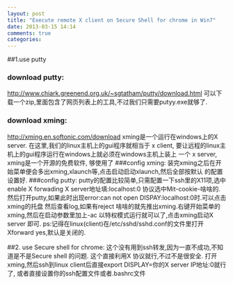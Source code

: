 ```yaml
---
layout: post
title: "Execute remote X client on Secure Shell for chrome in Win7"
date: 2013-03-15 14:14
comments: true
categories: 
---
```


##1.use putty
### download putty:
http://www.chiark.greenend.org.uk/~sgtatham/putty/download.html
可以下载一个zip,里面包含了网页列表上的工具,不过我们只需要putyy.exe就够了.
### download xming:
http://xming.en.softonic.com/download
xming是一个运行在windows上的X server. 在这里,我们的linux主机上的gui程序就相当于
x client, 要让远程的linux主机上的gui程序运行在windows上就必须在windows主机上装上
一个 x server, xming是一个开源的免费软件, 够使用了
###config xming:
装完xming之后在开始菜单便会多出xming,xlaunch等,点击启动启动xlaunch,然后全部按默认
的配置设置好.
###config putty:
putty的配置比较简单,只需配置一下ssh里的X11项,选中enable X forwading
X server地址填:localhost:0
协议选中Mit-cookie-啥啥的.
然后打开putty,如果此时出现error:can not open DISPAY:localhost:0时.可以点击xming的托盘
然后查看log,如果有reject 啥啥的就先推出xming.右键开始菜单的xming,然后在启动参数里加上-ac
以特权模式运行就可以了,点击xming启动X server 即可.
ps:记得在linux(client)在/etc/sshd/sshd.conf的文件里打开Xforward yes,默认是关闭的.

##2. use Secure shell for chrome:
这个没有用到ssh转发,因为一直不成功,不知道是不是Secure shell 的问题.
这个直接利用X 协议就行,不过不是很安全.
打开xming,然后ssh到linux client后直接export DISPLAY=你的X server IP地址:0就行了,
或者直接设置你的ssh配置文件或者.bashrc文件
